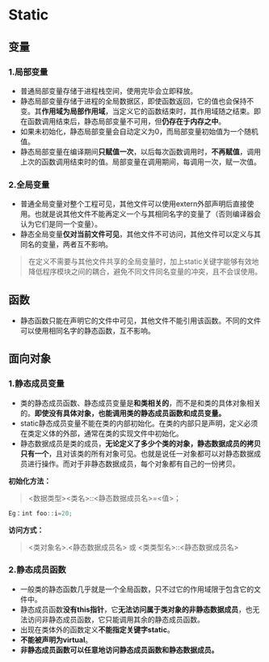 # Static
## 变量
### 1.局部变量
- 普通局部变量存储于进程栈空间，使用完毕会立即释放。  
- 静态局部变量存储于进程的全局数据区，即使函数返回，它的值也会保持不变。其**作用域为局部作用域**，当定义它的函数结束时，其作用域随之结束。即在函数调用结束后，静态局部变量不可用，但**仍存在于内存之中**。
- 如果未初始化，静态局部变量会自动定义为0，而局部变量初始值为一个随机值。  
- 静态局部变量在编译期间**只赋值一次**，以后每次函数调用时，**不再赋值**，调用上次的函数调用结束时的值。局部变量在调用期间，每调用一次，赋一次值。
### 2.全局变量
- 普通全局变量对整个工程可见，其他文件可以使用extern外部声明后直接使用。也就是说其他文件不能再定义一个与其相同名字的变量了（否则编译器会认为它们是同一个变量）。  
- 静态全局变量**仅对当前文件可见**，其他文件不可访问，其他文件可以定义与其同名的变量，两者互不影响。
> 在定义不需要与其他文件共享的全局变量时，加上static关键字能够有效地降低程序模块之间的耦合，避免不同文件同名变量的冲突，且不会误使用。
## 函数
-  静态函数只能在声明它的文件中可见，其他文件不能引用该函数。不同的文件可以使用相同名字的静态函数，互不影响。
## 面向对象
### 1.静态成员变量
- 类的静态成员函数、静态成员变量是**和类相关的**，而不是和类的具体对象相关的。**即使没有具体对象，也能调用类的静态成员函数和成员变量。**
- static静态成员变量不能在类的内部初始化。在类的内部只是声明，定义必须在类定义体的外部，通常在类的实现文件中初始化。
- 静态数据成员是类的成员，**无论定义了多少个类的对象，静态数据成员的拷贝只有一个**，且对该类的所有对象可见。也就是说任一对象都可以对静态数据成员进行操作。而对于非静态数据成员，每个对象都有自己的一份拷贝。  

**初始化方法：**
> <数据类型><类名>::<静态数据成员名>=<值>；
```C++
Eg：int foo::i=20;
```
**访问方式：**
> <类对象名>.<静态数据成员名> 或 <类类型名>::<静态数据成员名>

### 2.静态成员函数
- 一般类的静态函数几乎就是一个全局函数，只不过它的作用域限于包含它的文件中。
- 静态成员函数**没有this指针**，它**无法访问属于类对象的非静态数据成员**，也无法访问非静态成员函数，它只能调用其余的静态成员函数。
- 出现在类体外的函数定义**不能指定关键字static**。
- **不能被声明为virtual**。
- **非静态成员函数可以任意地访问静态成员函数和静态数据成员。**
